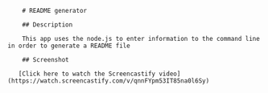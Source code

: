 
        # README generator

        ## Description

        This app uses the node.js to enter information to the command line in order to generate a README file

        ## Screenshot

       [Click here to watch the Screencastify video](https://watch.screencastify.com/v/qnnFYpm53IT85na0l6Sy)
